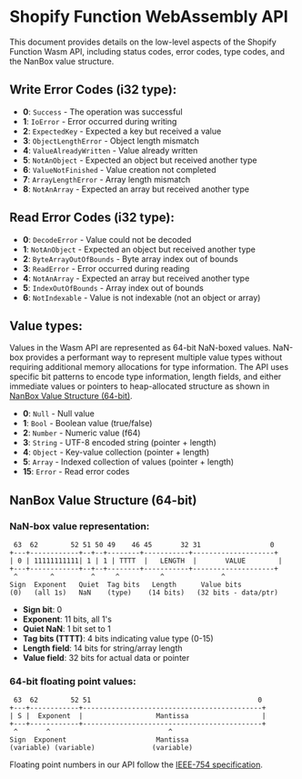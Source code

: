 # Shopify Function WebAssembly API

This document provides details on the low-level aspects of the Shopify Function Wasm API, including status codes, error codes, type codes, and the NanBox value structure.

## Write Error Codes (i32 type):

- **0**: `Success` - The operation was successful
- **1**: `IoError` - Error occurred during writing
- **2**: `ExpectedKey` - Expected a key but received a value
- **3**: `ObjectLengthError` - Object length mismatch
- **4**: `ValueAlreadyWritten` - Value already written
- **5**: `NotAnObject` - Expected an object but received another type
- **6**: `ValueNotFinished` - Value creation not completed
- **7**: `ArrayLengthError` - Array length mismatch
- **8**: `NotAnArray` - Expected an array but received another type

## Read Error Codes (i32 type):

- **0**: `DecodeError` - Value could not be decoded
- **1**: `NotAnObject` - Expected an object but received another type
- **2**: `ByteArrayOutOfBounds` - Byte array index out of bounds
- **3**: `ReadError` - Error occurred during reading
- **4**: `NotAnArray` - Expected an array but received another type
- **5**: `IndexOutOfBounds` - Array index out of bounds
- **6**: `NotIndexable` - Value is not indexable (not an object or array)

## Value types:

Values in the Wasm API are represented as 64-bit NaN-boxed values. NaN-box provides a performant way to represent multiple value types without requiring additional memory allocations for type information. The API uses specific bit patterns to encode type information, length fields, and either immediate values or pointers to heap-allocated structure as shown in [NanBox Value Structure (64-bit)](#nanbox-value-structure-64-bit).

- **0**: `Null` - Null value
- **1**: `Bool` - Boolean value (true/false)
- **2**: `Number` - Numeric value (f64)
- **3**: `String` - UTF-8 encoded string (pointer + length)
- **4**: `Object` - Key-value collection (pointer + length)
- **5**: `Array` - Indexed collection of values (pointer + length)
- **15**: `Error` - Read error codes

## NanBox Value Structure (64-bit)

### NaN-box value representation: 

```
 63  62        52 51 50 49    46 45       32 31                 0
+---+------------+--+--+--------+-----------+--------------------+
| 0 | 11111111111| 1 | 1 | TTTT  |   LENGTH  |       VALUE        |
+---+------------+--+--+--------+-----------+--------------------+
 ^        ^         ^     ^          ^              ^
Sign  Exponent   Quiet  Tag bits   Length      Value bits
(0)   (all 1s)   NaN    (type)    (14 bits)   (32 bits - data/ptr)
```

- **Sign bit**: 0
- **Exponent**: 11 bits, all 1's
- **Quiet NaN**: 1 bit set to 1
- **Tag bits (TTTT)**: 4 bits indicating value type (0-15)
- **Length field**: 14 bits for string/array length
- **Value field**: 32 bits for actual data or pointer

### 64-bit floating point values:

```
 63  62        52 51                                         0
+---+------------+--------------------------------------------+
| S |  Exponent  |                  Mantissa                  |
+---+------------+--------------------------------------------+
 ^       ^                             ^
Sign  Exponent                      Mantissa
(variable) (variable)              (variable)
```

Floating point numbers in our API follow the [IEEE-754 specification](https://standards.ieee.org/ieee/754/6210/).
